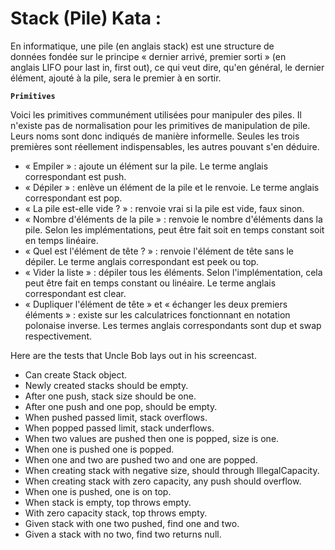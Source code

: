 # Stack (Pile) Kata :
En informatique, une pile (en anglais stack) est une structure de données fondée sur le principe
« dernier arrivé, premier sorti » (en anglais LIFO pour last in, first out), ce qui veut dire, qu&#39;en
général, le dernier élément, ajouté à la pile, sera le premier à en sortir.

**`Primitives`**

Voici les primitives communément utilisées pour manipuler des piles. Il n'existe pas de normalisation pour les primitives de manipulation de pile. Leurs noms sont donc indiqués de manière informelle. Seules les trois premières sont réellement indispensables, les autres pouvant s'en déduire.
 - « Empiler » : ajoute un élément sur la pile. Le terme anglais correspondant est push.
 - « Dépiler » : enlève un élément de la pile et le renvoie. Le terme anglais correspondant est pop.
 - « La pile est-elle vide ? » : renvoie vrai si la pile est vide, faux sinon.
 - « Nombre d'éléments de la pile » : renvoie le nombre d'éléments dans la pile. Selon les implémentations, peut être fait soit en temps constant soit en temps linéaire.
 - « Quel est l'élément de tête ? » : renvoie l'élément de tête sans le dépiler. Le terme anglais correspondant est peek ou top.
 - « Vider la liste » : dépiler tous les éléments. Selon l'implémentation, cela peut être fait en temps constant ou linéaire. Le terme anglais correspondant est clear.
 - « Dupliquer l'élément de tête » et « échanger les deux premiers éléments » : existe sur les calculatrices fonctionnant en notation polonaise inverse. Les termes anglais correspondants sont dup et swap respectivement.

Here are the tests that Uncle Bob lays out in his screencast.
 - Can create Stack object.
 - Newly created stacks should be empty.
 - After one push, stack size should be one.
 - After one push and one pop, should be empty.
 - When pushed passed limit, stack overflows.
 - When popped passed limit, stack underflows.
 - When two values are pushed then one is popped, size is one.
 - When one is pushed one is popped.
 - When one and two are pushed two and one are popped.
 - When creating stack with negative size, should through IllegalCapacity.
 - When creating stack with zero capacity, any push should overflow.
 - When one is pushed, one is on top.
 - When stack is empty, top throws empty.
 - With zero capacity stack, top throws empty.
 - Given stack with one two pushed, find one and two.
 - Given a stack with no two, find two returns null.
